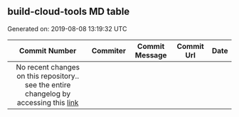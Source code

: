 ## build-cloud-tools MD table
Generated on: 2019-08-08 13:19:32 UTC

| Commit Number | Commiter | Commit Message | Commit Url | Date | 
|:-----:|:-----:|:----------------------------------:|:------:|:----:| 
| No recent changes on this repository.. see the entire changelog by accessing this [link](https://github.com/mozilla-releng/build-cloud-tools) |